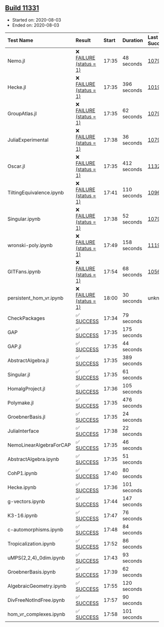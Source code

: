 ## [Build 11331](https://oscarci.mathematik.uni-kl.de/job/oscar/11331/)

* Started on: 2020-08-03
* Ended on: 2020-08-03

| Test Name    | Result | Start | Duration | Last Success | First Failure |
|:-------------|:-------|:------|:---------|:-------------|:--------------|
| Nemo.jl | ❌ [FAILURE (status = 1)](https://oscarci.mathematik.uni-kl.de/job/oscar/11331/artifact/logs/build-11331/Nemo.jl.log) | 17:35 | 48 seconds | [10790](https://oscarci.mathematik.uni-kl.de/job/oscar/10790/) | [10791](https://oscarci.mathematik.uni-kl.de/job/oscar/10791/) |
| Hecke.jl | ❌ [FAILURE (status = 1)](https://oscarci.mathematik.uni-kl.de/job/oscar/11331/artifact/logs/build-11331/Hecke.jl.log) | 17:35 | 396 seconds | [10197](https://oscarci.mathematik.uni-kl.de/job/oscar/10197/) | [10198](https://oscarci.mathematik.uni-kl.de/job/oscar/10198/) |
| GroupAtlas.jl | ❌ [FAILURE (status = 1)](https://oscarci.mathematik.uni-kl.de/job/oscar/11331/artifact/logs/build-11331/GroupAtlas.jl.log) | 17:35 | 62 seconds | [10790](https://oscarci.mathematik.uni-kl.de/job/oscar/10790/) | [10791](https://oscarci.mathematik.uni-kl.de/job/oscar/10791/) |
| JuliaExperimental | ❌ [FAILURE (status = 1)](https://oscarci.mathematik.uni-kl.de/job/oscar/11331/artifact/logs/build-11331/JuliaExperimental.log) | 17:38 | 36 seconds | [10790](https://oscarci.mathematik.uni-kl.de/job/oscar/10790/) | [10791](https://oscarci.mathematik.uni-kl.de/job/oscar/10791/) |
| Oscar.jl | ❌ [FAILURE (status = 1)](https://oscarci.mathematik.uni-kl.de/job/oscar/11331/artifact/logs/build-11331/Oscar.jl.log) | 17:35 | 412 seconds | [11329](https://oscarci.mathematik.uni-kl.de/job/oscar/11329/) | [11330](https://oscarci.mathematik.uni-kl.de/job/oscar/11330/) |
| TiltingEquivalence.ipynb | ❌ [FAILURE (status = 1)](https://oscarci.mathematik.uni-kl.de/job/oscar/11331/artifact/logs/build-11331/TiltingEquivalence.ipynb.log) | 17:41 | 110 seconds | [10962](https://oscarci.mathematik.uni-kl.de/job/oscar/10962/) | [10963](https://oscarci.mathematik.uni-kl.de/job/oscar/10963/) |
| Singular.ipynb | ❌ [FAILURE (status = 1)](https://oscarci.mathematik.uni-kl.de/job/oscar/11331/artifact/logs/build-11331/Singular.ipynb.log) | 17:38 | 52 seconds | [10790](https://oscarci.mathematik.uni-kl.de/job/oscar/10790/) | [10791](https://oscarci.mathematik.uni-kl.de/job/oscar/10791/) |
| wronski-poly.ipynb | ❌ [FAILURE (status = 1)](https://oscarci.mathematik.uni-kl.de/job/oscar/11331/artifact/logs/build-11331/wronski-poly.ipynb.log) | 17:49 | 158 seconds | [11192](https://oscarci.mathematik.uni-kl.de/job/oscar/11192/) | [11193](https://oscarci.mathematik.uni-kl.de/job/oscar/11193/) |
| GITFans.ipynb | ❌ [FAILURE (status = 1)](https://oscarci.mathematik.uni-kl.de/job/oscar/11331/artifact/logs/build-11331/GITFans.ipynb.log) | 17:54 | 68 seconds | [10566](https://oscarci.mathematik.uni-kl.de/job/oscar/10566/) | [10567](https://oscarci.mathematik.uni-kl.de/job/oscar/10567/) |
| persistent_hom_vr.ipynb | ❌ [FAILURE (status = 1)](https://oscarci.mathematik.uni-kl.de/job/oscar/11331/artifact/logs/build-11331/persistent_hom_vr.ipynb.log) | 18:00 | 30 seconds | unknown | unknown |
| CheckPackages | ✅ [SUCCESS](https://oscarci.mathematik.uni-kl.de/job/oscar/11331/artifact/logs/build-11331/CheckPackages.log) | 17:34 | 79 seconds |  |  |
| GAP | ✅ [SUCCESS](https://oscarci.mathematik.uni-kl.de/job/oscar/11331/artifact/logs/build-11331/GAP.log) | 17:35 | 175 seconds |  |  |
| GAP.jl | ✅ [SUCCESS](https://oscarci.mathematik.uni-kl.de/job/oscar/11331/artifact/logs/build-11331/GAP.jl.log) | 17:35 | 44 seconds |  |  |
| AbstractAlgebra.jl | ✅ [SUCCESS](https://oscarci.mathematik.uni-kl.de/job/oscar/11331/artifact/logs/build-11331/AbstractAlgebra.jl.log) | 17:35 | 389 seconds |  |  |
| Singular.jl | ✅ [SUCCESS](https://oscarci.mathematik.uni-kl.de/job/oscar/11331/artifact/logs/build-11331/Singular.jl.log) | 17:35 | 61 seconds |  |  |
| HomalgProject.jl | ✅ [SUCCESS](https://oscarci.mathematik.uni-kl.de/job/oscar/11331/artifact/logs/build-11331/HomalgProject.jl.log) | 17:36 | 105 seconds |  |  |
| Polymake.jl | ✅ [SUCCESS](https://oscarci.mathematik.uni-kl.de/job/oscar/11331/artifact/logs/build-11331/Polymake.jl.log) | 17:35 | 476 seconds |  |  |
| GroebnerBasis.jl | ✅ [SUCCESS](https://oscarci.mathematik.uni-kl.de/job/oscar/11331/artifact/logs/build-11331/GroebnerBasis.jl.log) | 17:35 | 24 seconds |  |  |
| JuliaInterface | ✅ [SUCCESS](https://oscarci.mathematik.uni-kl.de/job/oscar/11331/artifact/logs/build-11331/JuliaInterface.log) | 17:38 | 22 seconds |  |  |
| NemoLinearAlgebraForCAP | ✅ [SUCCESS](https://oscarci.mathematik.uni-kl.de/job/oscar/11331/artifact/logs/build-11331/NemoLinearAlgebraForCAP.log) | 17:35 | 46 seconds |  |  |
| AbstractAlgebra.ipynb | ✅ [SUCCESS](https://oscarci.mathematik.uni-kl.de/job/oscar/11331/artifact/logs/build-11331/AbstractAlgebra.ipynb.log) | 17:35 | 51 seconds |  |  |
| CohP1.ipynb | ✅ [SUCCESS](https://oscarci.mathematik.uni-kl.de/job/oscar/11331/artifact/logs/build-11331/CohP1.ipynb.log) | 17:40 | 80 seconds |  |  |
| Hecke.ipynb | ✅ [SUCCESS](https://oscarci.mathematik.uni-kl.de/job/oscar/11331/artifact/logs/build-11331/Hecke.ipynb.log) | 17:36 | 101 seconds |  |  |
| g-vectors.ipynb | ✅ [SUCCESS](https://oscarci.mathematik.uni-kl.de/job/oscar/11331/artifact/logs/build-11331/g-vectors.ipynb.log) | 17:44 | 147 seconds |  |  |
| K3-16.ipynb | ✅ [SUCCESS](https://oscarci.mathematik.uni-kl.de/job/oscar/11331/artifact/logs/build-11331/K3-16.ipynb.log) | 17:47 | 76 seconds |  |  |
| c-automorphisms.ipynb | ✅ [SUCCESS](https://oscarci.mathematik.uni-kl.de/job/oscar/11331/artifact/logs/build-11331/c-automorphisms.ipynb.log) | 17:48 | 84 seconds |  |  |
| Tropicalization.ipynb | ✅ [SUCCESS](https://oscarci.mathematik.uni-kl.de/job/oscar/11331/artifact/logs/build-11331/Tropicalization.ipynb.log) | 17:52 | 86 seconds |  |  |
| uMPS(2,2,4)_0dim.ipynb | ✅ [SUCCESS](https://oscarci.mathematik.uni-kl.de/job/oscar/11331/artifact/logs/build-11331/uMPS-2-2-4-_0dim.ipynb.log) | 17:43 | 93 seconds |  |  |
| GroebnerBasis.ipynb | ✅ [SUCCESS](https://oscarci.mathematik.uni-kl.de/job/oscar/11331/artifact/logs/build-11331/GroebnerBasis.ipynb.log) | 17:39 | 62 seconds |  |  |
| AlgebraicGeometry.ipynb | ✅ [SUCCESS](https://oscarci.mathematik.uni-kl.de/job/oscar/11331/artifact/logs/build-11331/AlgebraicGeometry.ipynb.log) | 17:55 | 120 seconds |  |  |
| DivFreeNotIndFree.ipynb | ✅ [SUCCESS](https://oscarci.mathematik.uni-kl.de/job/oscar/11331/artifact/logs/build-11331/DivFreeNotIndFree.ipynb.log) | 17:57 | 90 seconds |  |  |
| hom_vr_complexes.ipynb | ✅ [SUCCESS](https://oscarci.mathematik.uni-kl.de/job/oscar/11331/artifact/logs/build-11331/hom_vr_complexes.ipynb.log) | 17:58 | 101 seconds |  |  |
